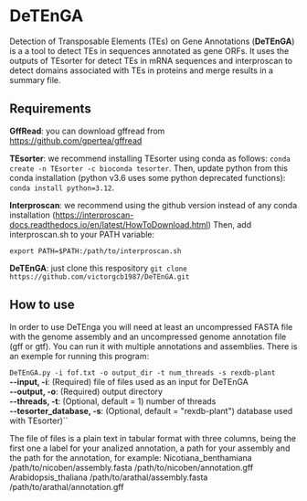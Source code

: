 # DeTEnGA

Detection of Transposable Elements (TEs) on Gene Annotations (**DeTEnGA**) is a a tool to detect TEs in sequences annotated as gene ORFs. It uses the outputs of TEsorter for detect TEs in mRNA sequences and interproscan to detect domains associated with TEs in proteins and merge results in a summary file.

## Requirements

**GffRead**: you can download gffread from https://github.com/gpertea/gffread

**TEsorter**: we recommend installing TEsorter using conda as follows: `conda create -n TEsorter -c bioconda tesorter`. Then, update python from this conda installation (python v3.6 uses some python deprecated functions): `conda install python=3.12`.

**Interproscan**: we recommend using the github version instead of any conda installation (https://interproscan-docs.readthedocs.io/en/latest/HowToDownload.html)
Then, add interproscan.sh to your PATH variable:

`export PATH=$PATH:/path/to/interproscan.sh`

**DeTEnGA**: just clone this respository `git clone https://github.com/victorgcb1987/DeTEnGA.git`


## How to use
In order to use DeTEnga you will need at least an uncompressed FASTA file with the genome assembly and an uncompressed genome annotation file (gff or gtf). You can run it with multiple annotations and assemblies. There is an exemple for running this program:  

``DeTEnGA.py -i fof.txt -o output_dir -t num_threads -s rexdb-plant``  
**--input, -i**:  (Required) file of files used as an input for DeTEnGA    
**--output, -o**: (Required) output directory  
**--threads, -t**: (Optional, default = 1) number of threads  
**--tesorter_database, -s**: (Optional, default = "rexdb-plant") database used with TEsorter)``

The file of files is a plain text in tabular format with three columns, being the first one a label for your analized annotation, a path for your assembly and the path for the annotation, for example:
Nicotiana_benthamiana  /path/to/nicoben/assembly.fasta  /path/to/nicoben/annotation.gff
Arabidopsis_thaliana  /path/to/arathal/assembly.fasta  /path/to/arathal/annotation.gff

